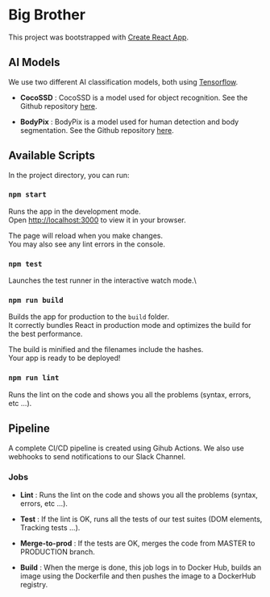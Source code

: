 # Big Brother

This project was bootstrapped with [Create React App](https://github.com/facebook/create-react-app).

## AI Models

We use two different AI classification models, both using [Tensorflow]([https://duckduckgo.com](https://www.tensorflow.org/)).

- **CocoSSD** :
CocoSSD is a model used for object recognition. See the Github repository [here](https://github.com/tensorflow/tfjs-models/tree/master/coco-ssd).

- **BodyPix** :
BodyPix is a model used for human detection and body segmentation. See the Github repository [here](https://github.com/google-coral/project-bodypix).


## Available Scripts

In the project directory, you can run:

### `npm start`

Runs the app in the development mode.\
Open [http://localhost:3000](http://localhost:3000) to view it in your browser.

The page will reload when you make changes.\
You may also see any lint errors in the console.

### `npm test`

Launches the test runner in the interactive watch mode.\

### `npm run build`

Builds the app for production to the `build` folder.\
It correctly bundles React in production mode and optimizes the build for the best performance.

The build is minified and the filenames include the hashes.\
Your app is ready to be deployed!

### `npm run lint`

Runs the lint on the code and shows you all the problems (syntax, errors, etc ...).


## Pipeline

A complete CI/CD pipeline is created using Gihub Actions. We also use webhooks to send notifications to our Slack Channel.

### Jobs

- **Lint** :
Runs the lint on the code and shows you all the problems (syntax, errors, etc ...).

- **Test** :
If the lint is OK, runs all the tests of our test suites (DOM elements, Tracking tests ...).

- **Merge-to-prod** :
If the tests are OK, merges the code from MASTER to PRODUCTION branch.

- **Build** :
When the merge is done, this job logs in to Docker Hub, builds an image using the Dockerfile and then pushes the image to a DockerHub registry.
